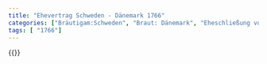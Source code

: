 ```yaml
---
title: "Ehevertrag Schweden - Dänemark 1766"
categories: ["Bräutigam:Schweden", "Braut: Dänemark", "Eheschließung vollzogen?:Ja", "verschiedenkonfessionelle Ehe?:Nein", "Dynastie Bräutigam:Oldenburg (Gottorf)", "Akteur Bräutigam:Oldenburg (Gottorf)", "Akteur Braut:Oldenburg (Dänemark)", "Textbezug?:nein", "Ständisch?:ja", "Ratifikation?:ja", "Sonstiges?:nein", "Bräutigam:Schweden", "Braut: Dänemark"]
tags: [ "1766"]
---
```

<!--more-->
{{<v128>}}